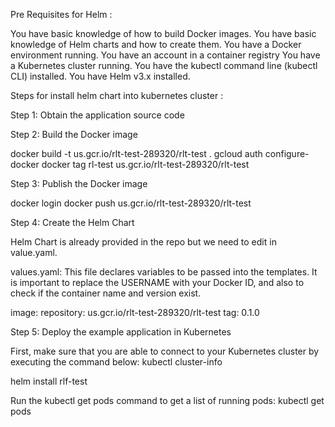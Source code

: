 Pre Requisites for Helm : 

You have basic knowledge of how to build Docker images.
You have basic knowledge of Helm charts and how to create them.
You have a Docker environment running.
You have an account in a container registry 
You have a Kubernetes cluster running.
You have the kubectl command line (kubectl CLI) installed.
You have Helm v3.x installed.

Steps for install helm chart into kubernetes cluster : 


Step 1: Obtain the application source code


Step 2: Build the Docker image

docker build -t us.gcr.io/rlt-test-289320/rlt-test .
gcloud auth configure-docker
docker tag rl-test us.gcr.io/rlt-test-289320/rlt-test

Step 3: Publish the Docker image

docker login
docker push us.gcr.io/rlt-test-289320/rlt-test

Step 4: Create the Helm Chart

Helm Chart is already provided in the repo but we need to edit in value.yaml.

values.yaml: This file declares variables to be passed into the templates. It is important to replace the USERNAME with your Docker ID, and also to check if the container name and version exist.

image: 
repository: us.gcr.io/rlt-test-289320/rlt-test
tag: 0.1.0

Step 5: Deploy the example application in Kubernetes

First, make sure that you are able to connect to your Kubernetes cluster by executing the command below:
kubectl cluster-info

helm install rlf-test

Run the kubectl get pods command to get a list of running pods:
kubectl get pods